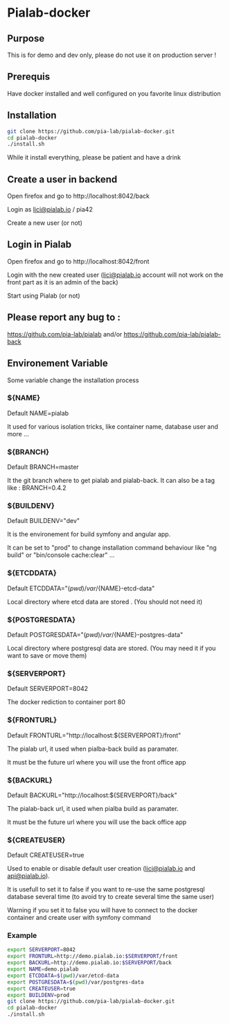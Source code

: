 # Pialab-docker

## Purpose

This is for demo and dev only, please do not use it on production server !

## Prerequis

Have docker installed and well configured on you favorite linux distribution

## Installation

```bash
git clone https://github.com/pia-lab/pialab-docker.git
cd pialab-docker
./install.sh

```

While it install everything, please be patient and have a drink

## Create a user in backend

Open firefox and go to http://localhost:8042/back

Login as lici@pialab.io / pia42

Create a new user (or not)

## Login in Pialab

Open firefox and go to http://localhost:8042/front

Login with the new created user (lici@pialab.io account will not work on the front part as it is an admin of the back)

Start using Pialab (or not)

## Please report any bug to :

https://github.com/pia-lab/pialab and/or https://github.com/pia-lab/pialab-back

## Environement Variable

Some variable change the installation process

### ${NAME}

Default NAME=pialab

It used for various isolation tricks, like container name, database user and more ...

### ${BRANCH}

Default BRANCH=master

It the git branch where to get pialab and pialab-back.
It can also be a tag like : BRANCH=0.4.2

### ${BUILDENV}

Default BUILDENV="dev"

It is the environement for build symfony and angular app.

It can be set to "prod" to change installation command behaviour like "ng build" or "bin/console cache:clear" ...

### ${ETCDDATA}

Default ETCDDATA="$(pwd)/var/${NAME}-etcd-data"

Local directory where etcd data are stored . (You should not need it)

### ${POSTGRESDATA}

Default  POSTGRESDATA="$(pwd)/var/${NAME}-postgres-data"

Local directory where postgresql data are stored. (You may need it if you want to save or move them)

### ${SERVERPORT}

Default SERVERPORT=8042

The docker rediction to container port 80

### ${FRONTURL}

Default FRONTURL="http://localhost:${SERVERPORT}/front"

The pialab url, it used when pialba-back build as paramater.

It must be the future url where you will use the front office app

### ${BACKURL}

Default BACKURL="http://localhost:${SERVERPORT}/back"

The pialab-back url, it used when pialba build as paramater.

It must be the future url where you will use the back office app

### ${CREATEUSER}

Default CREATEUSER=true

Used to enable or disable default user creation (lici@pialab.io and api@pialab.io).

It is usefull to set it to false if you want to re-use the same postgresql database several time (to avoid try to create several time the same user)

Warning if you set it to false you will have to connect to the docker container and create user with symfony command

### Example

```bash
export SERVERPORT=8042
export FRONTURL=http://demo.pialab.io:$SERVERPORT/front
export BACKURL=http://demo.pialab.io:$SERVERPORT/back
export NAME=demo.pialab
export ETCDDATA=$(pwd)/var/etcd-data
export POSTGRESDATA=$(pwd)/var/postgres-data
export CREATEUSER=true
export BUILDENV=prod
git clone https://github.com/pia-lab/pialab-docker.git
cd pialab-docker
./install.sh

```
